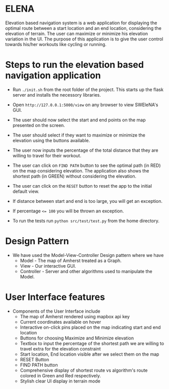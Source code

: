 # ELENA
Elevation based navigation system is a web application for displaying the optimal route between a start location and an end location, considering the elevation of terrain. The user can maximize or minimize his elevation variation in the UI. The purpose of this application is to give the user control towards his/her workouts like cycling or running. 

# Steps to run the elevation based navigation application

- Run ```./init.sh``` from the root folder of the project. This starts up the flask server and installs the necessory libraries.
- Open `http://127.0.0.1:5000/view` on any browser to view SWEleNA's GUI.

- The user should now select the start and end points on the map presented on the screen.
- The user should select if they want to maximize or minimize the elevation using the buttons available.
- The user now inputs the percentage of the total distance that they are willing to travel for their workout.
- The user can click on `FIND PATH` button to see the optimal path (in RED) on the map considering elevation. The application also shows the shortest path (in GREEN) without considering the elevation.
- The user can click on the `RESET` button to reset the app to the initial default view.
- If distance between start and end is too large, you will get an exception.
- If percentage `<= 100` you will be thrown an exception.

- To run the tests run `python src/test/test.py` from the home directory.


# Design Pattern 
- We have used the Model-View-Controller Design pattern where we have 
    - Model - The map of Amherst treated as a Graph. 
    - View - Our interactive GUI.
    - Controller - Server and other algorithms used to manipulate the Model.

# User Interface features
- Components of the User Interface include
    - The map of Amherst rendered using mapbox api key
    - Current coordinates available on hover
    - Interactive on-click pins placed on the map indicating start and end location
    - Buttons for choosing Maximize and Minimize elevation
    - Textbox to input the percentage of the shortest path we are willing to travel extra for the elevation constraint
    - Start location, End location visible after we select them on the map
    - RESET Button
    - FIND PATH button
    - Comprehensive display of shortest route vs algorithm's route colored in Green and Red respectively.
    - Stylish clear UI display in terrain mode